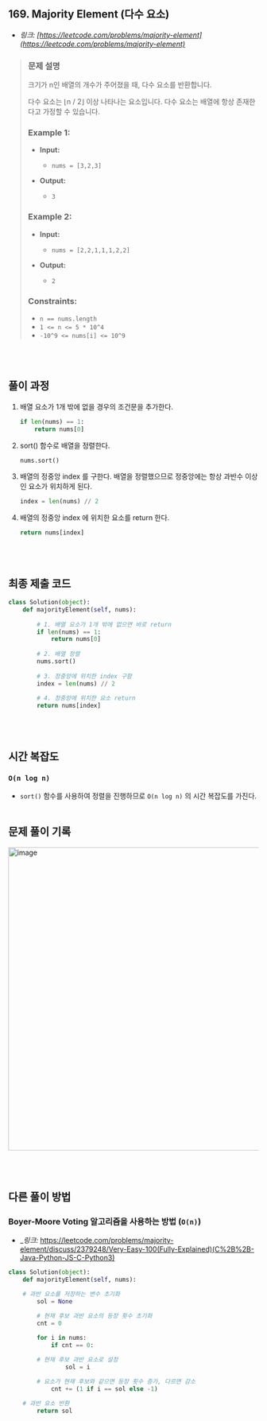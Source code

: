 ## 169. Majority Element (다수 요소)

- _링크: [https://leetcode.com/problems/majority-element](https://leetcode.com/problems/majority-element)_

> ### 문제 설명
> 
> 크기가 n인 배열의 개수가 주어졌을 때, 다수 요소를 반환합니다.
> 
> 다수 요소는 ⌊n / 2⌋ 이상 나타나는 요소입니다. 다수 요소는 배열에 항상 존재한다고 가정할 수 있습니다.
> 
> ### **Example 1:**
> 
> - **Input:**
>   - `nums = [3,2,3]`
>
> - **Output:**
>   - `3`
> 
> ### **Example 2:**
> 
> - **Input:**
>   - `nums = [2,2,1,1,1,2,2]`
> 
> - **Output:**
>   - `2`
> 
> ### **Constraints:**
>
> - `n == nums.length`
> - `1 <= n <= 5 * 10^4`
> - `-10^9 <= nums[i] <= 10^9`
>
<br></br>

## 풀이 과정

1. 배열 요소가 1개 밖에 없을 경우의 조건문을 추가한다.
    ```python
    if len(nums) == 1:
        return nums[0]
    ```
    
2. sort() 함수로 배열을 정렬한다.
    ```python
    nums.sort()
    ```

3. 배열의 정중앙 index 를 구한다. 배열을 정렬했으므로 정중앙에는 항상 과반수 이상인 요소가 위치하게 된다.
    ```python
    index = len(nums) // 2
    ```

4. 배열의 정중앙 index 에 위치한 요소를 return 한다.
    ```python
    return nums[index]
    ```
<br></br>

## 최종 제출 코드
```python
class Solution(object):
    def majorityElement(self, nums):
        
        # 1. 배열 요소가 1개 밖에 없으면 바로 return
        if len(nums) == 1:
            return nums[0]
        
        # 2. 배열 정렬
        nums.sort()
        
        # 3. 정중앙에 위치한 index 구함
        index = len(nums) // 2
    
        # 4. 정중앙에 위치한 요소 return
        return nums[index]
```
<br></br>

## 시간 복잡도

### `O(n log n)`
- `sort()` 함수를 사용하여 정렬을 진행하므로 `O(n log n)` 의 시간 복잡도를 가진다.
<br></br>


## 문제 풀이 기록

<img width="610" alt="image" src="https://github.com/hcgo97/leetcode/assets/72455719/7c9bfbb8-928f-44e2-bf51-46f6c78dc3a7">

<br></br>

## 다른 풀이 방법

### Boyer-Moore Voting 알고리즘을 사용하는 방법 (`O(n)`)
- _*링크:* https://leetcode.com/problems/majority-element/discuss/2379248/Very-Easy-100(Fully-Explained)(C%2B%2B-Java-Python-JS-C-Python3)

```python
class Solution(object):
    def majorityElement(self, nums):

	# 과반 요소를 저장하는 변수 초기화
        sol = None

        # 현재 후보 과반 요소의 등장 횟수 초기화
        cnt = 0
        
        for i in nums:
            if cnt == 0:

		# 현재 후보 과반 요소로 설정
                sol = i

	    # 요소가 현재 후보와 같으면 등장 횟수 증가, 다르면 감소
            cnt += (1 if i == sol else -1)

	# 과반 요소 반환
        return sol
```
